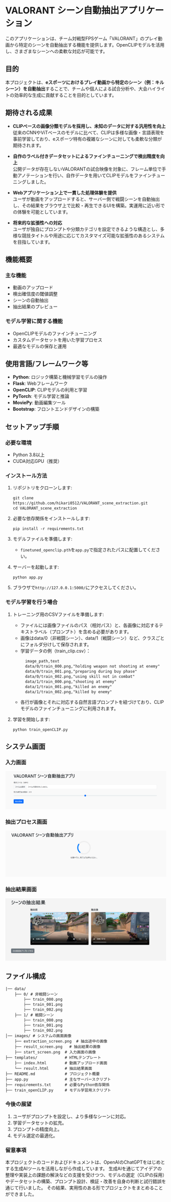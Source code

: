 # VALORANT シーン自動抽出アプリケーション

このアプリケーションは、チーム対戦型FPSゲーム「VALORANT」のプレイ動画から特定のシーンを自動抽出する機能を提供します。OpenCLIPモデルを活用し、さまざまなシーンへの柔軟な対応が可能です。

## 目的

本プロジェクトは、**eスポーツにおけるプレイ動画から特定のシーン（例：キルシーン）を自動抽出**することで、チームや個人による試合分析や、大会ハイライトの効率的な生成に貢献することを目的としています。

## 期待される成果

- **CLIPベースの画像分類モデルを採用し、未知のデータに対する汎用性を向上**  
  従来のCNNやViTベースのモデルに比べて、CLIPは多様な画像・言語表現を事前学習しており、eスポーツ特有の複雑なシーンに対しても柔軟な分類が期待されます。

- **自作のラベル付きデータセットによるファインチューニングで検出精度を向上**  
  公開データが存在しないVALORANTの試合映像を対象に、フレーム単位で手動アノテーションを行い、自作データを用いてCLIPモデルをファインチューニングしました。

- **Webアプリケーション上で一貫した処理体験を提供**  
  ユーザが動画をアップロードすると、サーバー側で戦闘シーンを自動抽出し、その結果をブラウザ上で比較・再生できるUIを構築。実運用に近い形での体験を可能としています。

- **将来的な拡張性への対応**  
  ユーザが独自にプロンプトや分類カテゴリを設定できるような構造とし、多様な競技タイトルや用途に応じてカスタマイズ可能な拡張性のあるシステムを目指しています。

## 機能概要

### 主な機能
- 動画のアップロード
- 検出確信度の閾値調整
- シーンの自動抽出
- 抽出結果のプレビュー

### モデル学習に関する機能
- OpenCLIPモデルのファインチューニング
- カスタムデータセットを用いた学習プロセス
- 最適なモデルの保存と運用

## 使用言語/フレームワーク等

- **Python**: ロジック構築と機械学習モデルの操作
- **Flask**: Webフレームワーク
- **OpenCLIP**: CLIPモデルの利用と学習
- **PyTorch**: モデル学習と推論
- **MoviePy**: 動画編集ツール
- **Bootstrap**: フロントエンドデザインの構築

## セットアップ手順

### 必要な環境
- Python 3.8以上
- CUDA対応GPU（推奨）

### インストール方法
1. リポジトリをクローンします:
    ```
    git clone https://github.com/hikari0512/VALORANT_scene_extraction.git
    cd VALORANT_scene_extraction
    ```

2. 必要な依存関係をインストールします:
    ```
    pip install -r requirements.txt
    ```

3. モデルファイルを準備します:
    - `finetuned_openclip.pth`を`app.py`で指定されたパスに配置してください。

4. サーバーを起動します:
    ```
    python app.py
    ```

5. ブラウザで`http://127.0.0.1:5000/`にアクセスしてください。

### モデル学習を行う場合
1. トレーニング用のCSVファイルを準備します:
    - ファイルには画像ファイルのパス（相対パス）と、各画像に対応するテキストラベル（プロンプト）を含める必要があります。
    - 画像はdata/0（非戦闘シーン）、data/1（戦闘シーン）など、クラスごとにフォルダ分けして保存されます。
    - 学習データの例（train_clip.csv）：
      ```
        image_path,text
        data/0/train_000.png,"holding weapon not shooting at enemy"
        data/0/train_001.png,"preparing during buy phase"
        data/0/train_002.png,"using skill not in combat"
        data/1/train_000.png,"shooting at enemy"
        data/1/train_001.png,"killed an enemy"
        data/1/train_002.png,"killed by enemy"
      ```
   - 各行が画像とそれに対応する自然言語プロンプトを紐づけており、CLIPモデルのファインチューニングに利用されます。

2. 学習を開始します:
    ```
    python train_openCLIP.py
    ```

## システム画面

### 入力画面
![入力画面へ移動](images/start_screen.png)

### 抽出プロセス画面
![抽出プロセス画面へ移動](images/extraction_screen.png)

### 抽出結果画面
![抽出結果画面へ移動](images/result_screen.png)

## ファイル構成

```
|── data/
    ├── 0/ # 非戦闘シーン
        ├── train_000.png 
        ├── train_001.png
        ├── train_002.png 
    ├── 1/ # 戦闘シーン
        ├── train_000.png
        ├── train_001.png
        ├── train_002.png
│── images/ # システムの画面画像
    ├── extraction_screen.png  # 抽出途中の画像
    ├── result_screen.png   # 抽出結果の画像
    ├── start_screen.png  # 入力画面の画像
├── templates/            # HTMLテンプレート
    ├── index.html        # 動画アップロード画面
    └── result.html       # 抽出結果画面
├── README.md             # プロジェクト概要
├── app.py                # 主なサーバースクリプト
├── requirements.txt      # 必要なPython依存関係
├── train_openCLIP.py     # モデル学習用スクリプト
```

### 今後の展望
1. ユーザがプロンプトを設定し、より多様なシーンに対応。
2. 学習データセットの拡充。
3. プロンプトの精度向上。
4. モデル選定の最適化。

### 留意事項
本プロジェクトのコードおよびドキュメントは、OpenAIのChatGPTをはじめとする生成AIツールを活用しながら作成しています。
生成AIを通じてアイデアの整理や実装上の課題の解決などの支援を受けつつ、モデルの選定（CLIPの採用）やデータセットの構築、プロンプト設計、検証・改善を自身の判断と試行錯誤を通じて行いました。
その結果、実用性のある形でプロジェクトをまとめることができました。
